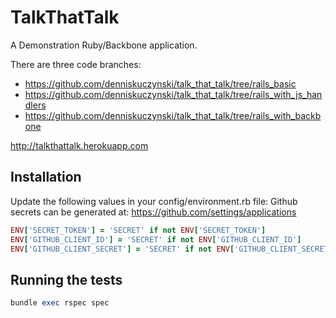 # TalkThatTalk

A Demonstration Ruby/Backbone application.

There are three code branches:
* https://github.com/denniskuczynski/talk_that_talk/tree/rails_basic
* https://github.com/denniskuczynski/talk_that_talk/tree/rails_with_js_handlers
* https://github.com/denniskuczynski/talk_that_talk/tree/rails_with_backbone

http://talkthattalk.herokuapp.com


## Installation

Update the following values in your config/environment.rb file:
Github secrets can be generated at: https://github.com/settings/applications

``` ruby
ENV['SECRET_TOKEN'] = 'SECRET' if not ENV['SECRET_TOKEN']
ENV['GITHUB_CLIENT_ID'] = 'SECRET' if not ENV['GITHUB_CLIENT_ID']
ENV['GITHUB_CLIENT_SECRET'] = 'SECRET' if not ENV['GITHUB_CLIENT_SECRET']
```

## Running the tests
``` ruby
bundle exec rspec spec
```
